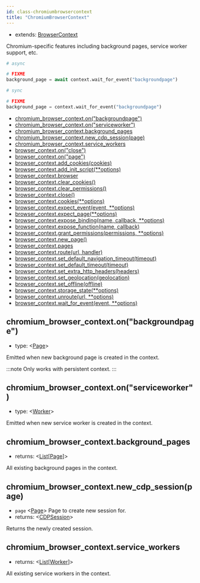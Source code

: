 ```yaml
---
id: class-chromiumbrowsercontext
title: "ChromiumBrowserContext"
---
```


* extends: [BrowserContext]

Chromium-specific features including background pages, service worker support, etc.

```py
# async

# FIXME
background_page = await context.wait_for_event("backgroundpage")
```

```py
# sync

# FIXME
background_page = context.wait_for_event("backgroundpage")
```


- [chromium_browser_context.on("backgroundpage")](./api/class-chromiumbrowsercontext.md#chromium_browser_contextonbackgroundpage)
- [chromium_browser_context.on("serviceworker")](./api/class-chromiumbrowsercontext.md#chromium_browser_contextonserviceworker)
- [chromium_browser_context.background_pages](./api/class-chromiumbrowsercontext.md#chromium_browser_contextbackground_pages)
- [chromium_browser_context.new_cdp_session(page)](./api/class-chromiumbrowsercontext.md#chromium_browser_contextnew_cdp_sessionpage)
- [chromium_browser_context.service_workers](./api/class-chromiumbrowsercontext.md#chromium_browser_contextservice_workers)
- [browser_context.on("close")](./api/class-browsercontext.md#browser_contextonclose)
- [browser_context.on("page")](./api/class-browsercontext.md#browser_contextonpage)
- [browser_context.add_cookies(cookies)](./api/class-browsercontext.md#browser_contextadd_cookiescookies)
- [browser_context.add_init_script(**options)](./api/class-browsercontext.md#browser_contextadd_init_scriptoptions)
- [browser_context.browser](./api/class-browsercontext.md#browser_contextbrowser)
- [browser_context.clear_cookies()](./api/class-browsercontext.md#browser_contextclear_cookies)
- [browser_context.clear_permissions()](./api/class-browsercontext.md#browser_contextclear_permissions)
- [browser_context.close()](./api/class-browsercontext.md#browser_contextclose)
- [browser_context.cookies(**options)](./api/class-browsercontext.md#browser_contextcookiesoptions)
- [browser_context.expect_event(event, **options)](./api/class-browsercontext.md#browser_contextexpect_eventevent-options)
- [browser_context.expect_page(**options)](./api/class-browsercontext.md#browser_contextexpect_pageoptions)
- [browser_context.expose_binding(name, callback, **options)](./api/class-browsercontext.md#browser_contextexpose_bindingname-callback-options)
- [browser_context.expose_function(name, callback)](./api/class-browsercontext.md#browser_contextexpose_functionname-callback)
- [browser_context.grant_permissions(permissions, **options)](./api/class-browsercontext.md#browser_contextgrant_permissionspermissions-options)
- [browser_context.new_page()](./api/class-browsercontext.md#browser_contextnew_page)
- [browser_context.pages](./api/class-browsercontext.md#browser_contextpages)
- [browser_context.route(url, handler)](./api/class-browsercontext.md#browser_contextrouteurl-handler)
- [browser_context.set_default_navigation_timeout(timeout)](./api/class-browsercontext.md#browser_contextset_default_navigation_timeouttimeout)
- [browser_context.set_default_timeout(timeout)](./api/class-browsercontext.md#browser_contextset_default_timeouttimeout)
- [browser_context.set_extra_http_headers(headers)](./api/class-browsercontext.md#browser_contextset_extra_http_headersheaders)
- [browser_context.set_geolocation(geolocation)](./api/class-browsercontext.md#browser_contextset_geolocationgeolocation)
- [browser_context.set_offline(offline)](./api/class-browsercontext.md#browser_contextset_offlineoffline)
- [browser_context.storage_state(**options)](./api/class-browsercontext.md#browser_contextstorage_stateoptions)
- [browser_context.unroute(url, **options)](./api/class-browsercontext.md#browser_contextunrouteurl-options)
- [browser_context.wait_for_event(event, **options)](./api/class-browsercontext.md#browser_contextwait_for_eventevent-options)

## chromium_browser_context.on("backgroundpage")
- type: <[Page]>

Emitted when new background page is created in the context.

:::note
Only works with persistent context.
:::

## chromium_browser_context.on("serviceworker")
- type: <[Worker]>

Emitted when new service worker is created in the context.

## chromium_browser_context.background_pages
- returns: <[List]\[[Page]\]>

All existing background pages in the context.

## chromium_browser_context.new_cdp_session(page)
- `page` <[Page]> Page to create new session for.
- returns: <[CDPSession]>

Returns the newly created session.

## chromium_browser_context.service_workers
- returns: <[List]\[[Worker]\]>

All existing service workers in the context.

[Accessibility]: ./api/class-accessibility.md "Accessibility"
[Browser]: ./api/class-browser.md "Browser"
[BrowserContext]: ./api/class-browsercontext.md "BrowserContext"
[BrowserType]: ./api/class-browsertype.md "BrowserType"
[CDPSession]: ./api/class-cdpsession.md "CDPSession"
[ChromiumBrowserContext]: ./api/class-chromiumbrowsercontext.md "ChromiumBrowserContext"
[ConsoleMessage]: ./api/class-consolemessage.md "ConsoleMessage"
[Dialog]: ./api/class-dialog.md "Dialog"
[Download]: ./api/class-download.md "Download"
[ElementHandle]: ./api/class-elementhandle.md "ElementHandle"
[FileChooser]: ./api/class-filechooser.md "FileChooser"
[Frame]: ./api/class-frame.md "Frame"
[JSHandle]: ./api/class-jshandle.md "JSHandle"
[Keyboard]: ./api/class-keyboard.md "Keyboard"
[Mouse]: ./api/class-mouse.md "Mouse"
[Page]: ./api/class-page.md "Page"
[Playwright]: ./api/class-playwright.md "Playwright"
[Request]: ./api/class-request.md "Request"
[Response]: ./api/class-response.md "Response"
[Route]: ./api/class-route.md "Route"
[Selectors]: ./api/class-selectors.md "Selectors"
[TimeoutError]: ./api/class-timeouterror.md "TimeoutError"
[Touchscreen]: ./api/class-touchscreen.md "Touchscreen"
[Video]: ./api/class-video.md "Video"
[WebSocket]: ./api/class-websocket.md "WebSocket"
[Worker]: ./api/class-worker.md "Worker"
[Element]: https://developer.mozilla.org/en-US/docs/Web/API/element "Element"
[Evaluation Argument]: ./core-concepts.md#evaluationargument "Evaluation Argument"
[Promise]: https://developer.mozilla.org/en-US/docs/Web/JavaScript/Reference/Global_Objects/Promise "Promise"
[iterator]: https://developer.mozilla.org/en-US/docs/Web/JavaScript/Reference/Iteration_protocols "Iterator"
[origin]: https://developer.mozilla.org/en-US/docs/Glossary/Origin "Origin"
[selector]: https://developer.mozilla.org/en-US/docs/Web/CSS/CSS_Selectors "selector"
[Serializable]: https://developer.mozilla.org/en-US/docs/Web/JavaScript/Reference/Global_Objects/JSON/stringify#Description "Serializable"
[UIEvent.detail]: https://developer.mozilla.org/en-US/docs/Web/API/UIEvent/detail "UIEvent.detail"
[UnixTime]: https://en.wikipedia.org/wiki/Unix_time "Unix Time"
[xpath]: https://developer.mozilla.org/en-US/docs/Web/XPath "xpath"

[Any]: https://docs.python.org/3/library/typing.html#typing.Any "Any"
[bool]: https://docs.python.org/3/library/stdtypes.html "bool"
[Callable]: https://docs.python.org/3/library/typing.html#typing.Callable "Callable"
[EventContextManager]: https://docs.python.org/3/reference/datamodel.html#context-managers "Event context manager"
[EventEmitter]: https://pyee.readthedocs.io/en/latest/#pyee.BaseEventEmitter "EventEmitter"
[Dict]: https://docs.python.org/3/library/typing.html#typing.Dict "Dict"
[float]: https://docs.python.org/3/library/stdtypes.html#numeric-types-int-float-complex "float"
[int]: https://docs.python.org/3/library/stdtypes.html#numeric-types-int-float-complex "int"
[List]: https://docs.python.org/3/library/typing.html#typing.List "List"
[NoneType]: https://docs.python.org/3/library/constants.html#None "None"
[Pattern]: https://docs.python.org/3/library/re.html "Pattern"
[URL]: https://en.wikipedia.org/wiki/URL "URL"
[pathlib.Path]: https://realpython.com/python-pathlib/ "pathlib.Path"
[str]: https://docs.python.org/3/library/stdtypes.html#text-sequence-type-str "str"
[Union]: https://docs.python.org/3/library/typing.html#typing.Union "Union"